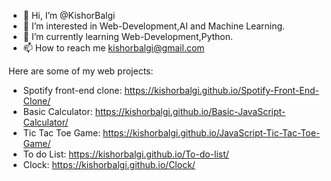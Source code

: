 - 👋 Hi, I’m @KishorBalgi
- 👀 I’m interested in Web-Development,AI and Machine Learning.
- 🌱 I’m currently learning Web-Development,Python.
- 📫 How to reach me kishorbalgi@gmail.com

Here are some of my web projects:

- Spotify front-end clone:
https://kishorbalgi.github.io/Spotify-Front-End-Clone/
- Basic Calculator:
https://kishorbalgi.github.io/Basic-JavaScript-Calculator/
- Tic Tac Toe Game:
https://kishorbalgi.github.io/JavaScript-Tic-Tac-Toe-Game/
- To do List:
https://kishorbalgi.github.io/To-do-list/
- Clock:
https://kishorbalgi.github.io/Clock/
